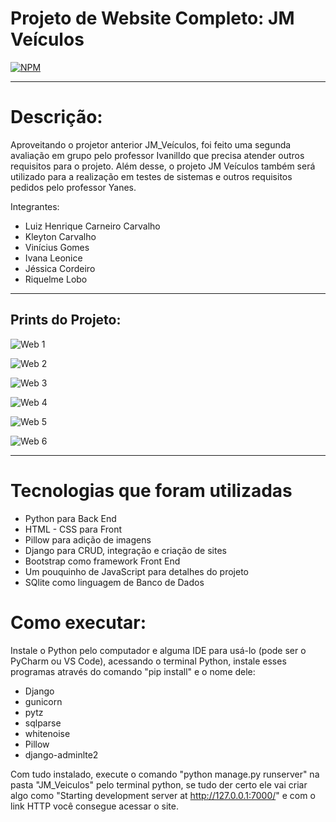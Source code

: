 # Projeto de Website Completo: JM Veículos
[![NPM](https://img.shields.io/npm/l/react)](https://github.com/Dom-Luiz-III/Concessionaria_Website_2.0/blob/main/LICENSE) 


---
# Descrição:
Aproveitando o projetor anterior JM_Veículos, foi feito uma segunda avaliação em grupo pelo professor Ivanilldo que precisa atender outros requisitos para o projeto.
Além desse, o projeto JM Veículos também será utilizado para a realização em testes de sistemas e outros requisitos pedidos pelo professor Yanes.

Integrantes:
- Luiz Henrique Carneiro Carvalho
- Kleyton Carvalho
- Vinícius Gomes
- Ivana Leonice
- Jéssica Cordeiro
- Riquelme Lobo

---
## Prints do Projeto:

![Web 1]([https://github.com/Dom-Luiz-III/Concessionaria_Website_2.0/blob/main/JM_Veiculos/core/static/images/print1.png])

![Web 2]([https://github.com/Dom-Luiz-III/Concessionaria_Website_2.0/blob/main/JM_Veiculos/core/static/images/print2.png])

![Web 3]([https://github.com/Dom-Luiz-III/Concessionaria_Website_2.0/blob/main/JM_Veiculos/core/static/images/print2.5.png])

![Web 4]([https://github.com/Dom-Luiz-III/Concessionaria_Website_2.0/blob/main/JM_Veiculos/core/static/images/print3.png])

![Web 5]([https://github.com/Dom-Luiz-III/Concessionaria_Website_2.0/blob/main/JM_Veiculos/core/static/images/print4.png])

![Web 6]([https://github.com/Dom-Luiz-III/Concessionaria_Website_2.0/blob/main/JM_Veiculos/core/static/images/print5.png])

---
# Tecnologias que foram utilizadas

- Python para Back End
- HTML - CSS para Front
- Pillow para adição de imagens
- Django para CRUD, integração e criação de sites
- Bootstrap como framework Front End
- Um pouquinho de JavaScript para detalhes do projeto
- SQlite como linguagem de Banco de Dados

# Como executar:
Instale o Python pelo computador e alguma IDE para usá-lo (pode ser o PyCharm ou VS Code), acessando o terminal Python, instale esses programas através do comando "pip install" e o nome dele:

- Django
- gunicorn
- pytz
- sqlparse
- whitenoise
- Pillow
- django-adminlte2

Com tudo instalado, execute o comando "python manage.py runserver" na pasta "JM_Veiculos" pelo terminal python, se tudo der certo ele vai criar algo como "Starting development server at http://127.0.0.1:7000/" e com o link HTTP você consegue acessar o site.
